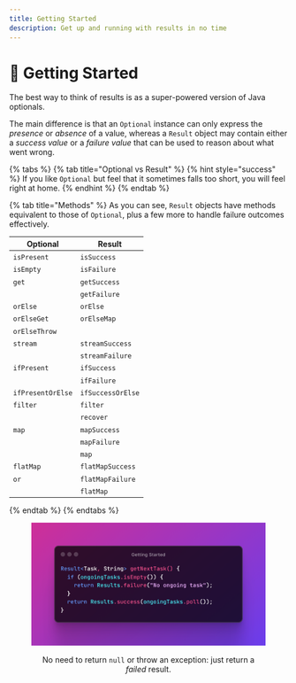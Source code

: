```yaml
---
title: Getting Started
description: Get up and running with results in no time
---
```


# 🌱 Getting Started

The best way to think of results is as a super-powered version of Java optionals.

The main difference is that an `Optional` instance can only express the _presence_ or _absence_ of a value, whereas a `Result` object may contain either a _success value_ or a _failure value_ that can be used to reason about what went wrong.

{% tabs %}
{% tab title="Optional vs Result" %}
{% hint style="success" %}
If you like `Optional` but feel that it sometimes falls too short, you will feel right at home.
{% endhint %}
{% endtab %}

{% tab title="Methods" %}
As you can see, `Result` objects have methods equivalent to those of `Optional`, plus a few more to handle failure outcomes effectively.

| Optional          | Result            |
| ----------------- | ----------------- |
| `isPresent`       | `isSuccess`       |
| `isEmpty`         | `isFailure`       |
| `get`             | `getSuccess`      |
|                   | `getFailure`      |
| `orElse`          | `orElse`          |
| `orElseGet`       | `orElseMap`       |
| `orElseThrow`     |                   |
| `stream`          | `streamSuccess`   |
|                   | `streamFailure`   |
| `ifPresent`       | `ifSuccess`       |
|                   | `ifFailure`       |
| `ifPresentOrElse` | `ifSuccessOrElse` |
| `filter`          | `filter`          |
|                   | `recover`         |
| `map`             | `mapSuccess`      |
|                   | `mapFailure`      |
|                   | `map`             |
| `flatMap`         | `flatMapSuccess`  |
| `or`              | `flatMapFailure`  |
|                   | `flatMap`         |
{% endtab %}
{% endtabs %}

<div align="center" data-full-width="true">

<figure><img src="../../.gitbook/assets/getting-started.png" alt=""><figcaption><p>No need to return <code>null</code> or throw an exception: just return a <em>failed</em> result.</p></figcaption></figure>

</div>

